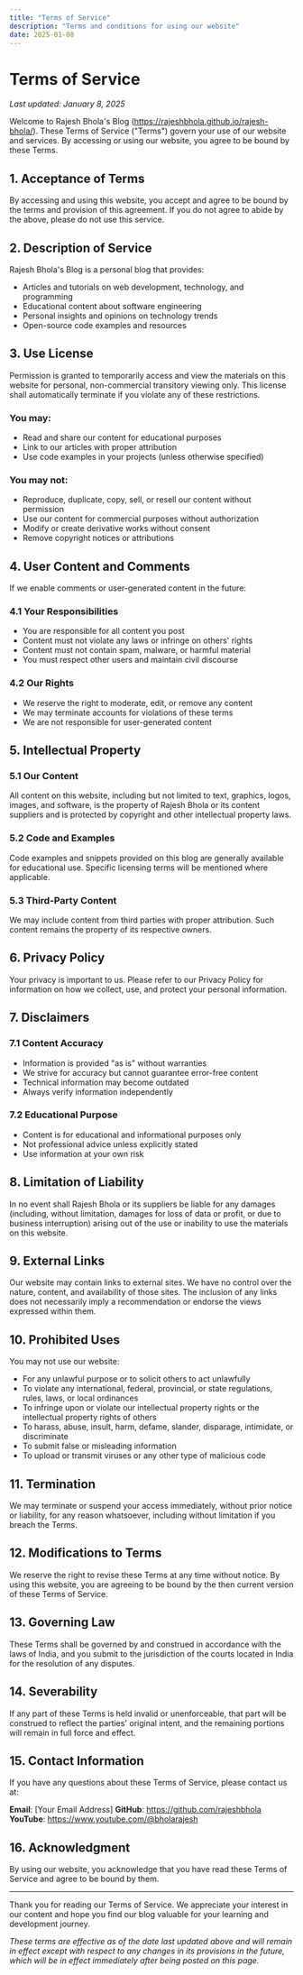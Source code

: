 ```yaml
---
title: "Terms of Service"
description: "Terms and conditions for using our website"
date: 2025-01-08
---
```


# Terms of Service

*Last updated: January 8, 2025*

Welcome to Rajesh Bhola's Blog (https://rajeshbhola.github.io/rajesh-bhola/). These Terms of Service ("Terms") govern your use of our website and services. By accessing or using our website, you agree to be bound by these Terms.

## 1. Acceptance of Terms

By accessing and using this website, you accept and agree to be bound by the terms and provision of this agreement. If you do not agree to abide by the above, please do not use this service.

## 2. Description of Service

Rajesh Bhola's Blog is a personal blog that provides:
- Articles and tutorials on web development, technology, and programming
- Educational content about software engineering
- Personal insights and opinions on technology trends
- Open-source code examples and resources

## 3. Use License

Permission is granted to temporarily access and view the materials on this website for personal, non-commercial transitory viewing only. This license shall automatically terminate if you violate any of these restrictions.

### You may:
- Read and share our content for educational purposes
- Link to our articles with proper attribution
- Use code examples in your projects (unless otherwise specified)

### You may not:
- Reproduce, duplicate, copy, sell, or resell our content without permission
- Use our content for commercial purposes without authorization
- Modify or create derivative works without consent
- Remove copyright notices or attributions

## 4. User Content and Comments

If we enable comments or user-generated content in the future:

### 4.1 Your Responsibilities
- You are responsible for all content you post
- Content must not violate any laws or infringe on others' rights
- Content must not contain spam, malware, or harmful material
- You must respect other users and maintain civil discourse

### 4.2 Our Rights
- We reserve the right to moderate, edit, or remove any content
- We may terminate accounts for violations of these terms
- We are not responsible for user-generated content

## 5. Intellectual Property

### 5.1 Our Content
All content on this website, including but not limited to text, graphics, logos, images, and software, is the property of Rajesh Bhola or its content suppliers and is protected by copyright and other intellectual property laws.

### 5.2 Code and Examples
Code examples and snippets provided on this blog are generally available for educational use. Specific licensing terms will be mentioned where applicable.

### 5.3 Third-Party Content
We may include content from third parties with proper attribution. Such content remains the property of its respective owners.

## 6. Privacy Policy

Your privacy is important to us. Please refer to our Privacy Policy for information on how we collect, use, and protect your personal information.

## 7. Disclaimers

### 7.1 Content Accuracy
- Information is provided "as is" without warranties
- We strive for accuracy but cannot guarantee error-free content
- Technical information may become outdated
- Always verify information independently

### 7.2 Educational Purpose
- Content is for educational and informational purposes only
- Not professional advice unless explicitly stated
- Use information at your own risk

## 8. Limitation of Liability

In no event shall Rajesh Bhola or its suppliers be liable for any damages (including, without limitation, damages for loss of data or profit, or due to business interruption) arising out of the use or inability to use the materials on this website.

## 9. External Links

Our website may contain links to external sites. We have no control over the nature, content, and availability of those sites. The inclusion of any links does not necessarily imply a recommendation or endorse the views expressed within them.

## 10. Prohibited Uses

You may not use our website:
- For any unlawful purpose or to solicit others to act unlawfully
- To violate any international, federal, provincial, or state regulations, rules, laws, or local ordinances
- To infringe upon or violate our intellectual property rights or the intellectual property rights of others
- To harass, abuse, insult, harm, defame, slander, disparage, intimidate, or discriminate
- To submit false or misleading information
- To upload or transmit viruses or any other type of malicious code

## 11. Termination

We may terminate or suspend your access immediately, without prior notice or liability, for any reason whatsoever, including without limitation if you breach the Terms.

## 12. Modifications to Terms

We reserve the right to revise these Terms at any time without notice. By using this website, you are agreeing to be bound by the then current version of these Terms of Service.

## 13. Governing Law

These Terms shall be governed by and construed in accordance with the laws of India, and you submit to the jurisdiction of the courts located in India for the resolution of any disputes.

## 14. Severability

If any part of these Terms is held invalid or unenforceable, that part will be construed to reflect the parties' original intent, and the remaining portions will remain in full force and effect.

## 15. Contact Information

If you have any questions about these Terms of Service, please contact us at:

**Email**: [Your Email Address]
**GitHub**: https://github.com/rajeshbhola
**YouTube**: https://www.youtube.com/@bholarajesh

## 16. Acknowledgment

By using our website, you acknowledge that you have read these Terms of Service and agree to be bound by them.

---

Thank you for reading our Terms of Service. We appreciate your interest in our content and hope you find our blog valuable for your learning and development journey.

*These terms are effective as of the date last updated above and will remain in effect except with respect to any changes in its provisions in the future, which will be in effect immediately after being posted on this page.*